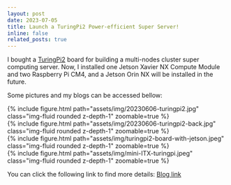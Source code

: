 ```yaml
---
layout: post
date: 2023-07-05
title: Launch a TuringPi2 Power-efficient Super Server!
inline: false
related_posts: true
---
```


I bought a [TuringPi2](https://turingpi.com/product/turing-pi-2/)  board for building a multi-nodes cluster super computing server. Now, I installed one Jetson Xavier NX Compute Module and two Raspberry Pi CM4, and a Jetson Orin NX will be installed in the future.

Some pictures and my blogs can be accessed bellow:

<div class="row mt-3">
    <div class="col-sm mt-3 mt-md-0">
        {% include figure.html path="assets/img/20230606-turingpi2.jpg" class="img-fluid rounded z-depth-1" zoomable=true %}
    </div>
    <div class="col-sm mt-3 mt-md-0">
        {% include figure.html path="assets/img/20230606-turingpi2-back.jpg" class="img-fluid rounded z-depth-1" zoomable=true %}
    </div>
</div>

<div class="row mt-3">
    <div class="col-sm mt-3 mt-md-0">
        {% include figure.html path="assets/img/turingpi2-board-with-jetson.jpeg" class="img-fluid rounded z-depth-1" zoomable=true %}
    </div>
    <div class="col-sm mt-3 mt-md-0">
        {% include figure.html path="assets/img/mini-ITX-turingpi.jpeg" class="img-fluid rounded z-depth-1" zoomable=true %}
    </div>
</div>

You can click the following link to find more details:
[Blog link](https://www.gputek.cn:8093/2023/06/06/011-ClusterSuperComputing/01-TuringPi/TuringPi2%E5%AE%89%E8%A3%85Jetson-Xavier-NX%E6%A8%A1%E7%BB%84/index.html)